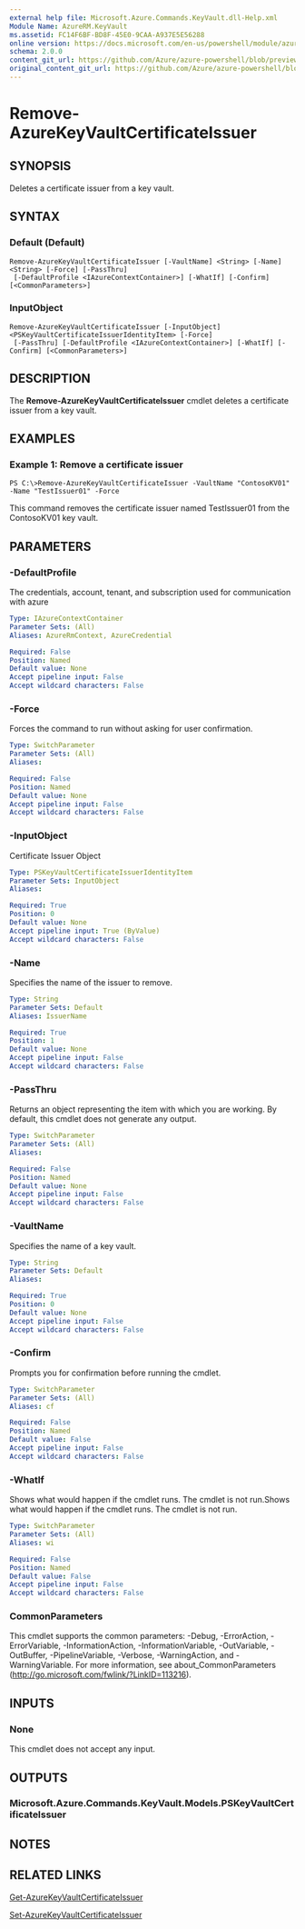 ```yaml
---
external help file: Microsoft.Azure.Commands.KeyVault.dll-Help.xml
Module Name: AzureRM.KeyVault
ms.assetid: FC14F6BF-BD8F-45E0-9CAA-A937E5E56288
online version: https://docs.microsoft.com/en-us/powershell/module/azurerm.keyvault/remove-azurekeyvaultcertificateissuer
schema: 2.0.0
content_git_url: https://github.com/Azure/azure-powershell/blob/preview/src/ResourceManager/KeyVault/Commands.KeyVault/help/Remove-AzureKeyVaultCertificateIssuer.md
original_content_git_url: https://github.com/Azure/azure-powershell/blob/preview/src/ResourceManager/KeyVault/Commands.KeyVault/help/Remove-AzureKeyVaultCertificateIssuer.md
---
```


# Remove-AzureKeyVaultCertificateIssuer

## SYNOPSIS
Deletes a certificate issuer from a key vault.

## SYNTAX

### Default (Default)
```
Remove-AzureKeyVaultCertificateIssuer [-VaultName] <String> [-Name] <String> [-Force] [-PassThru]
 [-DefaultProfile <IAzureContextContainer>] [-WhatIf] [-Confirm] [<CommonParameters>]
```

### InputObject
```
Remove-AzureKeyVaultCertificateIssuer [-InputObject] <PSKeyVaultCertificateIssuerIdentityItem> [-Force]
 [-PassThru] [-DefaultProfile <IAzureContextContainer>] [-WhatIf] [-Confirm] [<CommonParameters>]
```

## DESCRIPTION
The **Remove-AzureKeyVaultCertificateIssuer** cmdlet deletes a certificate issuer from a key vault.

## EXAMPLES

### Example 1: Remove a certificate issuer
```
PS C:\>Remove-AzureKeyVaultCertificateIssuer -VaultName "ContosoKV01" -Name "TestIssuer01" -Force
```

This command removes the certificate issuer named TestIssuer01 from the ContosoKV01 key vault.

## PARAMETERS

### -DefaultProfile
The credentials, account, tenant, and subscription used for communication with azure

```yaml
Type: IAzureContextContainer
Parameter Sets: (All)
Aliases: AzureRmContext, AzureCredential

Required: False
Position: Named
Default value: None
Accept pipeline input: False
Accept wildcard characters: False
```

### -Force
Forces the command to run without asking for user confirmation.

```yaml
Type: SwitchParameter
Parameter Sets: (All)
Aliases:

Required: False
Position: Named
Default value: None
Accept pipeline input: False
Accept wildcard characters: False
```

### -InputObject
Certificate Issuer Object

```yaml
Type: PSKeyVaultCertificateIssuerIdentityItem
Parameter Sets: InputObject
Aliases:

Required: True
Position: 0
Default value: None
Accept pipeline input: True (ByValue)
Accept wildcard characters: False
```

### -Name
Specifies the name of the issuer to remove.

```yaml
Type: String
Parameter Sets: Default
Aliases: IssuerName

Required: True
Position: 1
Default value: None
Accept pipeline input: False
Accept wildcard characters: False
```

### -PassThru
Returns an object representing the item with which you are working.
By default, this cmdlet does not generate any output.

```yaml
Type: SwitchParameter
Parameter Sets: (All)
Aliases:

Required: False
Position: Named
Default value: None
Accept pipeline input: False
Accept wildcard characters: False
```

### -VaultName
Specifies the name of a key vault.

```yaml
Type: String
Parameter Sets: Default
Aliases:

Required: True
Position: 0
Default value: None
Accept pipeline input: False
Accept wildcard characters: False
```

### -Confirm
Prompts you for confirmation before running the cmdlet.

```yaml
Type: SwitchParameter
Parameter Sets: (All)
Aliases: cf

Required: False
Position: Named
Default value: False
Accept pipeline input: False
Accept wildcard characters: False
```

### -WhatIf
Shows what would happen if the cmdlet runs.
The cmdlet is not run.Shows what would happen if the cmdlet runs.
The cmdlet is not run.

```yaml
Type: SwitchParameter
Parameter Sets: (All)
Aliases: wi

Required: False
Position: Named
Default value: False
Accept pipeline input: False
Accept wildcard characters: False
```

### CommonParameters
This cmdlet supports the common parameters: -Debug, -ErrorAction, -ErrorVariable, -InformationAction, -InformationVariable, -OutVariable, -OutBuffer, -PipelineVariable, -Verbose, -WarningAction, and -WarningVariable. For more information, see about_CommonParameters (http://go.microsoft.com/fwlink/?LinkID=113216).

## INPUTS

### None
This cmdlet does not accept any input.

## OUTPUTS

### Microsoft.Azure.Commands.KeyVault.Models.PSKeyVaultCertificateIssuer

## NOTES

## RELATED LINKS

[Get-AzureKeyVaultCertificateIssuer](./Get-AzureKeyVaultCertificateIssuer.md)

[Set-AzureKeyVaultCertificateIssuer](./Set-AzureKeyVaultCertificateIssuer.md)


